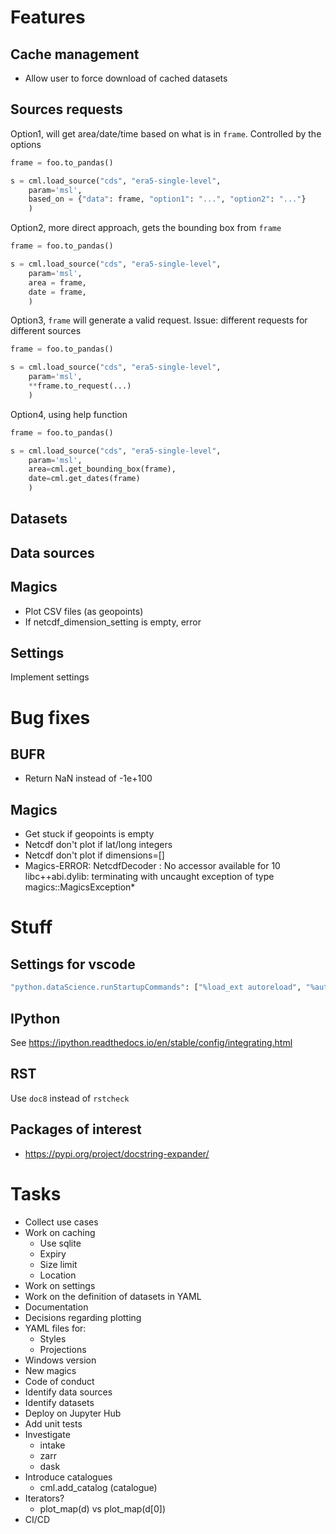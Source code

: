 
# Features

## Cache management

- Allow user to force download of cached datasets

## Sources requests

Option1, will get area/date/time based on what is in `frame`. Controlled by the
options

```python
frame = foo.to_pandas()

s = cml.load_source("cds", "era5-single-level",
    param='msl',
    based_on = {"data": frame, "option1": "...", "option2": "..."}
    )
```

Option2, more direct approach, gets the bounding box from `frame`

```python
frame = foo.to_pandas()

s = cml.load_source("cds", "era5-single-level",
    param='msl',
    area = frame,
    date = frame,
    )
```

Option3, `frame` will generate a valid request. Issue: different requests for different sources

```python
frame = foo.to_pandas()

s = cml.load_source("cds", "era5-single-level",
    param='msl',
    **frame.to_request(...)
    )
```

Option4, using help function

```python
frame = foo.to_pandas()

s = cml.load_source("cds", "era5-single-level",
    param='msl',
    area=cml.get_bounding_box(frame),
    date=cml.get_dates(frame)
    )
```

## Datasets

## Data sources

## Magics

- Plot CSV files (as geopoints)
- If netcdf_dimension_setting is empty, error

## Settings

Implement settings

# Bug fixes

## BUFR

- Return NaN instead of -1e+100

## Magics

- Get stuck if geopoints is empty
- Netcdf don't plot if lat/long integers
- Netcdf don't plot if dimensions=[]
- Magics-ERROR: NetcdfDecoder : No accessor available for 10
libc++abi.dylib: terminating with uncaught exception of type magics::MagicsException*

# Stuff

## Settings for vscode

```bash
"python.dataScience.runStartupCommands": ["%load_ext autoreload", "%autoreload 2"]
```

## IPython

See <https://ipython.readthedocs.io/en/stable/config/integrating.html>

## RST

Use `doc8` instead of `rstcheck`

## Packages of interest

- <https://pypi.org/project/docstring-expander/>


# Tasks

- Collect use cases
- Work on caching
  - Use sqlite
  - Expiry
  - Size limit
  - Location
- Work on settings
- Work on the definition of datasets in YAML
- Documentation
- Decisions regarding plotting
- YAML files for:
  - Styles
  - Projections
- Windows version
- New magics
- Code of conduct
- Identify data sources
- Identify datasets
- Deploy on Jupyter Hub
- Add unit tests
- Investigate
  - intake
  - zarr
  - dask
- Introduce catalogues
  - cml.add_catalog (catalogue)
- Iterators?
  - plot_map(d) vs plot_map(d[0])
- CI/CD
